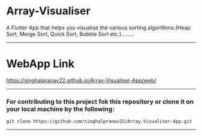 # Array-Visualiser

A Flutter App that helps you visualise the various sorting algorithms.(Heap Sort, Merge Sort, Quick Sort, Bubble Sort etc.)........
___

# WebApp Link
 <https://singhalpranav22.github.io/Array-Visualiser-App/web/>

___

### For contributing to this project fok this repository or clone it on your local machine by the following:

```
git clone https://github.com/singhalpranav22/Array-Visualiser-App.git
```

___
